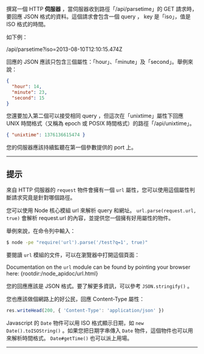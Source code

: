 撰寫一個 HTTP **伺服器** ，當伺服器收到路徑「/api/parsetime」的 GET 請求時，要回應 JSON 格式的資料。這個請求會包含一個 query ， key 是「iso」，值是 ISO 格式的時間。

如下例：

  /api/parsetime?iso=2013-08-10T12:10:15.474Z

回應的 JSON 應該只包含三個屬性：「hour」、「minute」及「second」。舉例來說：

```json
{
  "hour": 14,
  "minute": 23,
  "second": 15
}
```

您還要加入第二個可以接受相同 query ，但這次在「unixtime」屬性下回應 UNIX 時間格式（又稱為 epoch 或 POSIX 時間格式）的路徑「/api/unixtime」。 

```json
{ "unixtime": 1376136615474 }
```

您的伺服器應該持續監聽在第一個參數提供的 port 上。

----------------------------------------------------------------------
## 提示

來自 HTTP 伺服器的 `request` 物件會擁有一個 `url` 屬性，您可以使用這個屬性判斷請求究竟是針對哪個路徑。

您可以使用 Node 核心模組 url 來解析 query 和網址。 `url.parse(request.url, true)` 會解析 request.url 的內容，並提供您一個擁有好用屬性的物件。

舉例來說，在命令列中輸入：

```sh
$ node -pe "require('url').parse('/test?q=1', true)"
```

要閱讀 `url` 模組的文件，可以在瀏覽器中打開這個頁面：

Documentation on the `url` module can be found by pointing your browser here:
  {rootdir:/node_apidoc/url.html}

您的回應應該是 JSON 格式。要了解更多資訊，可以參考 `JSON.stringify()` 。

您也應該做個網路上的好公民，回應 Content-Type 屬性：

```js
res.writeHead(200, { 'Content-Type': 'application/json' })
```

Javascript 的 `Date` 物件可以用 ISO 格式顯示日期，如 `new Date().toISOString()` 。如果您把日期字串傳入 `Date` 物件，這個物件也可以用來解析時間格式。 `Date#getTime()` 也可以派上用場。


----------------------------------------------------------------------
